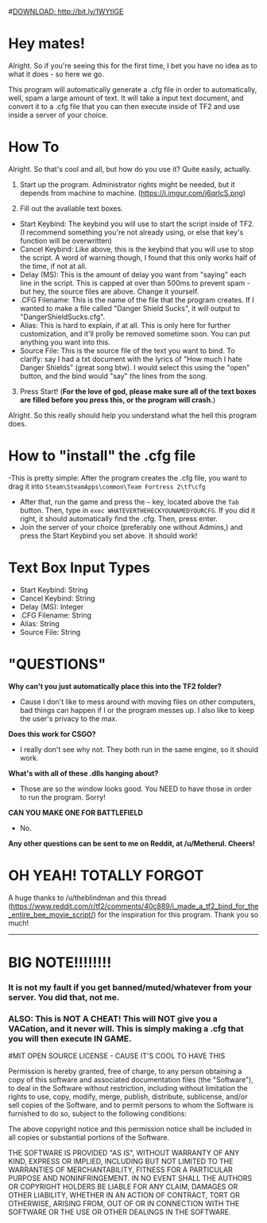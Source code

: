 #<u>DOWNLOAD: http://bit.ly/1WYtlGE </u>

# Hey mates!
Alright. So if you're seeing this for the first time, I bet you have no idea as to what it does - so here we go. 

This program will automatically generate a .cfg file in order to automatically, well, spam a large amount of text. 
It will take a input text document, and convert it to a .cfg file that you can then execute inside of TF2 and use inside a server of your choice.

# How To

Alright. So that's cool and all, but how do you use it? Quite easily, actually. 

1. Start up the program. Administrator rights might be needed, but it depends from machine to machine. (https://i.imgur.com/j6qrIcS.png)

2. Fill out the avaliable text boxes.

  - Start Keybind: The keybind you will use to start the script inside of TF2. (I recommend something you're not already using, or else that key's function will be overwritten)
  - Cancel Keybind: Like above, this is the keybind that you will use to stop the script. A word of warning though, I found that this only works half of the time, if not at all. 
  - Delay (MS): This is the amount of delay you want from "saying" each line in the script. This is capped at over than 500ms to prevent spam - but hey, the source files are above. Change it yourself.
  - .CFG Filename: This is the name of the file that the program creates. If I wanted to make a file called "Danger Shield Sucks", it will output to "DangerShieldSucks.cfg". 
  - Alias: This is hard to explain, if at all. This is only here for further customization, and it'll prolly be removed sometime soon. You can put anything you want into this.
  - Source File: This is the source file of the text you want to bind. To clarify: say I had a txt document with the lyrics of "How much I hate Danger Shields" (great song btw). I would select this using the "open" button, and the bind would "say" the lines from the song. 
  
3. Press Start! (<b>For the love of god, please make sure all of the text boxes are filled before you press this, or the program will crash.</b>)

Alright. So this really should help you understand what the hell this program does. 

# How to "install" the .cfg file
-This is pretty simple: After the program creates the .cfg file, you want to drag it into `Steam\SteamApps\common\Team Fortress 2\tf\cfg`
- After that, run the game and press the `~` key, located above the `Tab` button. Then, type in `exec WHATEVERTHEHECKYOUNAMEDYOURCFG`. If you did it right, it should automatically find the .cfg. Then, press enter. 
- Join the server of your choice (preferably one without Admins,) and press the Start Keybind you set above. It should work! 

# Text Box Input Types

- Start Keybind: String
- Cancel Keybind: String
- Delay (MS): Integer
- .CFG Filename: String
- Alias: String
- Source File: String

# "QUESTIONS"

<b>Why can't you just automatically place this into the TF2 folder? </b>
- Cause I don't like to mess around with moving files on other computers, bad things can happen if I or the program messes up. I also like to keep the user's privacy to the max. 

<b>Does this work for CSGO?</b>
- I really don't see why not. They both run in the same engine, so it should work.

<b>What's with all of these .dlls hanging about?</b>
- Those are so the window looks good. You NEED to have those in order to run the program. Sorry!

<b>CAN YOU MAKE ONE FOR BATTLEFIELD</b>
- No. 

<b>Any other questions can be sent to me on Reddit, at /u/Metherul. Cheers! </b>

# OH YEAH! TOTALLY FORGOT

A huge thanks to /u/theblindman and this thread (https://www.reddit.com/r/tf2/comments/40c889/i_made_a_tf2_bind_for_the_entire_bee_movie_script/) for the inspiration for this program. Thank you so much!

-------

# BIG NOTE!!!!!!!!

### It is not my fault if you get banned/muted/whatever from your server. You did that, not me. 

### ALSO: This is NOT A CHEAT! This will NOT give you a VACation, and it never will. This is simply making a .cfg that you will then execute IN GAME. 

#MIT OPEN SOURCE LICENSE - CAUSE IT'S COOL TO HAVE THIS

Permission is hereby granted, free of charge, to any person obtaining a copy of this software and associated documentation files (the "Software"), to deal in the Software without restriction, including without limitation the rights to use, copy, modify, merge, publish, distribute, sublicense, and/or sell copies of the Software, and to permit persons to whom the Software is furnished to do so, subject to the following conditions:

The above copyright notice and this permission notice shall be included in all copies or substantial portions of the Software.

THE SOFTWARE IS PROVIDED "AS IS", WITHOUT WARRANTY OF ANY KIND, EXPRESS OR IMPLIED, INCLUDING BUT NOT LIMITED TO THE WARRANTIES OF MERCHANTABILITY, FITNESS FOR A PARTICULAR PURPOSE AND NONINFRINGEMENT. IN NO EVENT SHALL THE AUTHORS OR COPYRIGHT HOLDERS BE LIABLE FOR ANY CLAIM, DAMAGES OR OTHER LIABILITY, WHETHER IN AN ACTION OF CONTRACT, TORT OR OTHERWISE, ARISING FROM, OUT OF OR IN CONNECTION WITH THE SOFTWARE OR THE USE OR OTHER DEALINGS IN THE SOFTWARE.

